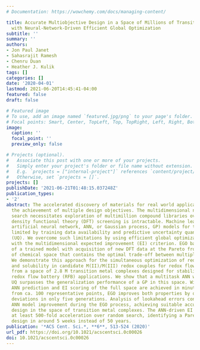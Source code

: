 ```yaml
---
# Documentation: https://wowchemy.com/docs/managing-content/

title: Accurate Multiobjective Design in a Space of Millions of Transition Metal Complexes
  with Neural-Network-Driven Efficient Global Optimization
subtitle: ''
summary: ''
authors:
- Jon Paul Janet
- Sahasrajit Ramesh
- Chenru Duan
- Heather J. Kulik
tags: []
categories: []
date: '2020-04-01'
lastmod: 2021-06-20T14:45:41-04:00
featured: false
draft: false

# Featured image
# To use, add an image named `featured.jpg/png` to your page's folder.
# Focal points: Smart, Center, TopLeft, Top, TopRight, Left, Right, BottomLeft, Bottom, BottomRight.
image:
  caption: ''
  focal_point: ''
  preview_only: false

# Projects (optional).
#   Associate this post with one or more of your projects.
#   Simply enter your project's folder or file name without extension.
#   E.g. `projects = ["internal-project"]` references `content/project/deep-learning/index.md`.
#   Otherwise, set `projects = []`.
projects: []
publishDate: '2021-06-21T01:48:15.037248Z'
publication_types:
- '2'
abstract: The accelerated discovery of materials for real world applications requires
  the achievement of multiple design objectives. The multidimensional nature of the
  search necessitates exploration of multimillion compound libraries over which even
  density functional theory (DFT) screening is intractable. Machine learning (e.g.,
  artificial neural network, ANN, or Gaussian process, GP) models for this task are
  limited by training data availability and predictive uncertainty quantification
  (UQ). We overcome such limitations by using efficient global optimization (EGO)
  with the multidimensional expected improvement (EI) criterion. EGO balances exploitation
  of a trained model with acquisition of new DFT data at the Pareto front, the region
  of chemical space that contains the optimal trade-off between multiple design criteria.
  We demonstrate this approach for the simultaneous optimization of redox potential
  and solubility in candidate M(II)/M(III) redox couples for redox flow batteries
  from a space of 2.8 M transition metal complexes designed for stability in practical
  redox flow battery (RFB) applications. We show that a multitask ANN with latent-distance-based
  UQ surpasses the generalization performance of a GP in this space. With this approach,
  ANN prediction and EI scoring of the full space are achieved in minutes. Starting
  from ca. 100 representative points, EGO improves both properties by over 3 standard
  deviations in only five generations. Analysis of lookahead errors confirms rapid
  ANN model improvement during the EGO process, achieving suitable accuracy for predictive
  design in the space of transition metal complexes. The ANN-driven EI approach achieves
  at least 500-fold acceleration over random search, identifying a Pareto-optimal
  design in around 5 weeks instead of 50 years.
publication: '*ACS Cent. Sci.*, **6**, 513-524 (2020)'
url_pdf: https://doi.org/10.1021/acscentsci.0c00026
doi: 10.1021/acscentsci.0c00026
---
```

